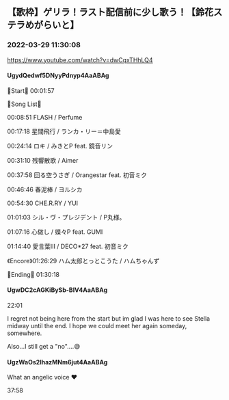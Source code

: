 ## 【歌枠】ゲリラ！ラスト配信前に少し歌う！【鈴花ステラめがらいと】
### 2022-03-29 11:30:08
https://www.youtube.com/watch?v=dwCqxTHhLQ4
#### UgydQedwf5DNyyPdnyp4AaABAg
🔔Start🔔 00:01:57



🔔Song List🔔

00:08:51 FLASH / Perfume

00:17:18 星間飛行 / ランカ・リー＝中島愛

00:24:14 ロキ / みきとP feat. 鏡音リン

00:31:10 残響散歌 / Aimer

00:37:58 回る空うさぎ / Orangestar feat. 初音ミク

00:46:46 春泥棒 / ヨルシカ

00:54:30 CHE.R.RY / YUI

01:01:03 シル・ヴ・プレジデント / P丸様。

01:07:16 心做し / 蝶々P feat. GUMI

01:14:40 愛言葉Ⅲ / DECO*27 feat. 初音ミク

《Encore》01:26:29 ハム太郎とっとこうた / ハムちゃんず



🔔Ending🔔 01:30:18

#### UgwDC2cAGKiBySb-BIV4AaABAg
22:01

I regret not being here from the start but im glad I was here to see Stella midway until the end. I hope we could meet her again someday, somewhere.



Also...I still get a "no"....😅

#### UgzWaOs2lhazMNm6jut4AaABAg
What an angelic voice ❤️

37:58

